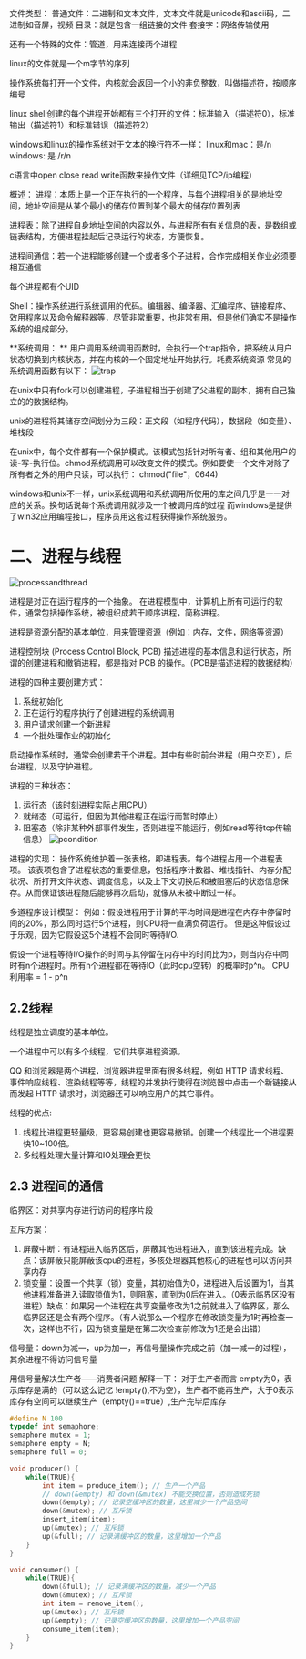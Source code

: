 文件类型：
普通文件：二进制和文本文件，文本文件就是unicode和ascii码，二进制如音屏，视频
目录：就是包含一组链接的文件
套接字：网络传输使用

还有一个特殊的文件：管道，用来连接两个进程

linux的文件就是一个m字节的序列

操作系统每打开一个文件，内核就会返回一个小的非负整数，叫做描述符，按顺序编号

linux shell创建的每个进程开始都有三个打开的文件：标准输入（描述符0），标准输出（描述符1）和标准错误（描述符2）

windows和linux的操作系统对于文本的换行符不一样：
linux和mac：是/n
windows: 是 /r/n

c语言中open close read write函数来操作文件（详细见TCP/ip编程）

概述：
进程：本质上是一个正在执行的一个程序，与每个进程相关的是地址空间，地址空间是从某个最小的储存位置到某个最大的储存位置列表

进程表：除了进程自身地址空间的内容以外，与进程所有有关信息的表，是数组或链表结构，方便进程挂起后记录运行的状态，方便恢复。

进程间通信：若一个进程能够创建一个或者多个子进程，合作完成相关作业必须要相互通信

每个进程都有个UID

Shell：操作系统进行系统调用的代码。编辑器、编译器、汇编程序、链接程序、效用程序以及命令解释器等，尽管非常重要，也非常有用，但是他们确实不是操作系统的组成部分。

**系统调用：
**
用户调用系统调用函数时，会执行一个trap指令，把系统从用户状态切换到内核状态，并在内核的一个固定地址开始执行。耗费系统资源
常见的系统调用函数有以下：
![trap](pic/trap.jpg)

在unix中只有fork可以创建进程，子进程相当于创建了父进程的副本，拥有自己独立的的数据结构。

unix的进程将其储存空间划分为三段：正文段（如程序代码），数据段（如变量）、堆栈段

在unix中，每个文件都有一个保护模式。该模式包括针对所有者、组和其他用户的读-写-执行位。chmod系统调用可以改变文件的模式。例如要使一个文件对除了所有者之外的用户只读，可以执行：
chmod("file"，0644)

windows和unix不一样，unix系统调用和系统调用所使用的库之间几乎是一一对应的关系。换句话说每个系统调用就涉及一个被调用库的过程
而windows是提供了win32应用编程接口，程序员用这套过程获得操作系统服务。


# 二、进程与线程

![processandthread](pic/process-and-thread.png)

进程是对正在运行程序的一个抽象。
在进程模型中，计算机上所有可运行的软件，通常包括操作系统，被组织成若干顺序进程，简称进程。

进程是资源分配的基本单位，用来管理资源（例如：内存，文件，网络等资源）

进程控制块 (Process Control Block, PCB) 描述进程的基本信息和运行状态，所谓的创建进程和撤销进程，都是指对 PCB 的操作。（PCB是描述进程的数据结构）

进程的四种主要创建方式：
1. 系统初始化
2. 正在运行的程序执行了创建进程的系统调用
3. 用户请求创建一个新进程
4. 一个批处理作业的初始化

启动操作系统时，通常会创建若干个进程。其中有些时前台进程（用户交互），后台进程，以及守护进程。

进程的三种状态：
1. 运行态（该时刻进程实际占用CPU）
2. 就绪态（可运行，但因为其他进程正在运行而暂时停止）
3. 阻塞态（除非某种外部事件发生，否则进程不能运行，例如read等待tcp传输信息）
![pcondition](pic/pcondition.jpg)

进程的实现：
操作系统维护着一张表格，即进程表。每个进程占用一个进程表项。
该表项包含了进程状态的重要信息，包括程序计数器、堆栈指针、内存分配状况、所打开文件状态、调度信息，以及上下文切换后和被阻塞后的状态信息保存。从而保证该进程随后能够再次启动，就像从未被中断过一样。

多道程序设计模型：
例如：假设进程用于计算的平均时间是进程在内存中停留时间的20%，那么同时运行5个进程，则CPU将一直满负荷运行。
但是这种假设过于乐观，因为它假设这5个进程不会同时等待I/O.

假设一个进程等待I/O操作的时间与其停留在内存中的时间比为p，则当内存中同时有n个进程时。所有n个进程都在等待IO（此时cpu空转）的概率时p^n。
CPU利用率 = 1 - p^n

## 2.2线程
线程是独立调度的基本单位。

一个进程中可以有多个线程，它们共享进程资源。

QQ 和浏览器是两个进程，浏览器进程里面有很多线程，例如 HTTP 请求线程、事件响应线程、渲染线程等等，线程的并发执行使得在浏览器中点击一个新链接从而发起 HTTP 请求时，浏览器还可以响应用户的其它事件。

线程的优点:
1. 线程比进程更轻量级，更容易创建也更容易撤销。创建一个线程比一个进程要快10~100倍。
2. 多线程处理大量计算和IO处理会更快


## 2.3 进程间的通信

临界区：对共享内存进行访问的程序片段

互斥方案：
1. 屏蔽中断：有进程进入临界区后，屏蔽其他进程进入，直到该进程完成。缺点：该屏蔽只能屏蔽该cpu的进程，多核处理器其他核心的进程也可以访问共享内存
2. 锁变量：设置一个共享（锁）变量，其初始值为0，进程进入后设置为1，当其他进程准备进入读取锁值为1，则阻塞，直到为0后在进入。（0表示临界区没有进程）缺点：如果另一个进程在共享变量修改为1之前就进入了临界区，那么临界区还是会有两个程序。（有人说那么一个程序在修改锁变量为1时再检查一次，这样也不行，因为锁变量是在第二次检查前修改为1还是会出错）


信号量：down为减一，up为加一，再信号量操作完成之前（加一减一的过程），其余进程不得访问信号量

用信号量解决生产者——消费者问题
解释一下：
对于生产者而言
empty为0，表示库存是满的（可以这么记忆 !empty(),不为空），生产者不能再生产，大于0表示库存有空间可以继续生产（empty()==true）,生产完毕后库存

```c
#define N 100
typedef int semaphore;
semaphore mutex = 1;
semaphore empty = N;
semaphore full = 0;

void producer() {
    while(TRUE){
        int item = produce_item(); // 生产一个产品
        // down(&empty) 和 down(&mutex) 不能交换位置，否则造成死锁
        down(&empty); // 记录空缓冲区的数量，这里减少一个产品空间
        down(&mutex); // 互斥锁
        insert_item(item);
        up(&mutex); // 互斥锁
        up(&full); // 记录满缓冲区的数量，这里增加一个产品
    }
}

void consumer() {
    while(TRUE){
        down(&full); // 记录满缓冲区的数量，减少一个产品
        down(&mutex); // 互斥锁
        int item = remove_item();
        up(&mutex); // 互斥锁
        up(&empty); // 记录空缓冲区的数量，这里增加一个产品空间
        consume_item(item);
    }
}

```



